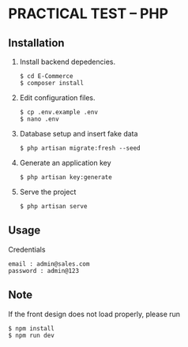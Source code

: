 # PRACTICAL TEST – PHP

## Installation

1. Install backend depedencies.

    ```
    $ cd E-Commerce
    $ composer install
    ```
2. Edit configuration files.

    ```
    $ cp .env.example .env
    $ nano .env
    ```
3. Database setup and insert fake data

    ```
    $ php artisan migrate:fresh --seed
    ```
4. Generate an application key

    ```
    $ php artisan key:generate
    ```
5. Serve the project

    ```
    $ php artisan serve
    ```

## Usage

Credentials 

```
email : admin@sales.com
password : admin@123
```

## Note

If the front design does not load properly, please run

 ```
$ npm install
$ npm run dev
```
